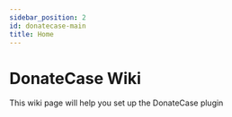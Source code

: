 ```yaml
---
sidebar_position: 2
id: donatecase-main
title: Home
---
```



# DonateCase Wiki
This wiki page will help you set up the DonateCase plugin